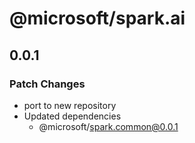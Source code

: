 # @microsoft/spark.ai

## 0.0.1

### Patch Changes

- port to new repository
- Updated dependencies
    - @microsoft/spark.common@0.0.1
